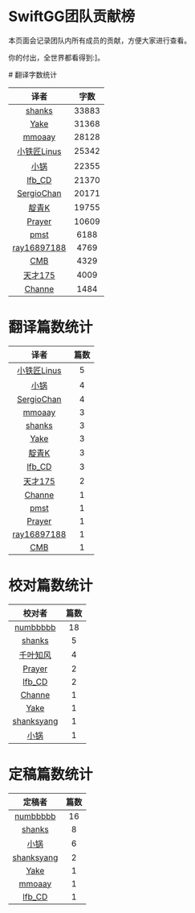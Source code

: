 
# SwiftGG团队贡献榜

本页面会记录团队内所有成员的贡献，方便大家进行查看。

你的付出，全世界都看得到:]。

<a class="ggstat">
# 翻译字数统计

| 译者 | 字数 |
| :------------: | :------------: |
| [shanks](http://codebuild.me/) | 33883 |
| [Yake](http://blog.csdn.net/yake_099) | 31368 |
| [mmoaay](http://blog.csdn.net/mmoaay) | 28128 |
| [小铁匠Linus](http://weibo.com/linusling) | 25342 |
| [小锅](http://www.swiftyper.com/) | 22355 |
| [lfb_CD](http://weibo.com/lfbWb) | 21370 |
| [SergioChan](https://github.com/SergioChan) | 20171 |
| [靛青K](http://www.dianqk.org/) | 19755 |
| [Prayer](http://www.futantan.com) | 10609 |
| [pmst](http://blog.csdn.net/colouful987) | 6188 |
| [ray16897188](undefined) | 4769 |
| [CMB](https://github.com/chenmingbiao) | 4329 |
| [天才175](http://weibo.com/u/2916092907) | 4009 |
| [Channe](undefined) | 1484 |


# 翻译篇数统计

| 译者 | 篇数 |
| :------------: | :------------: |
| [小铁匠Linus](http://weibo.com/linusling) | 5 |
| [小锅](http://www.swiftyper.com/) | 4 |
| [SergioChan](https://github.com/SergioChan) | 4 |
| [mmoaay](http://blog.csdn.net/mmoaay) | 3 |
| [shanks](http://codebuild.me/) | 3 |
| [Yake](http://blog.csdn.net/yake_099) | 3 |
| [靛青K](http://www.dianqk.org/) | 3 |
| [lfb_CD](http://weibo.com/lfbWb) | 3 |
| [天才175](http://weibo.com/u/2916092907) | 2 |
| [Channe](undefined) | 1 |
| [pmst](http://blog.csdn.net/colouful987) | 1 |
| [Prayer](http://www.futantan.com) | 1 |
| [ray16897188](undefined) | 1 |
| [CMB](https://github.com/chenmingbiao) | 1 |


# 校对篇数统计

| 校对者 | 篇数 |
| :------------: | :------------: |
| [numbbbbb](https://github.com/numbbbbb) | 18 |
| [shanks](http://codebuild.me/) | 5 |
| [千叶知风](http://weibo.com/xiaoxxiao) | 4 |
| [Prayer](http://www.futantan.com) | 2 |
| [lfb_CD](http://weibo.com/lfbWb) | 2 |
| [Channe](undefined) | 1 |
| [Yake](http://blog.csdn.net/yake_099) | 1 |
| [shanksyang](undefined) | 1 |
| [小锅](http://www.swiftyper.com/) | 1 |


# 定稿篇数统计

| 定稿者 | 篇数 |
| :------------: | :------------: |
| [numbbbbb](https://github.com/numbbbbb) | 16 |
| [shanks](http://codebuild.me/) | 8 |
| [小锅](http://www.swiftyper.com/) | 6 |
| [shanksyang](undefined) | 2 |
| [Yake](http://blog.csdn.net/yake_099) | 1 |
| [mmoaay](http://blog.csdn.net/mmoaay) | 1 |
| [lfb_CD](http://weibo.com/lfbWb) | 1 |